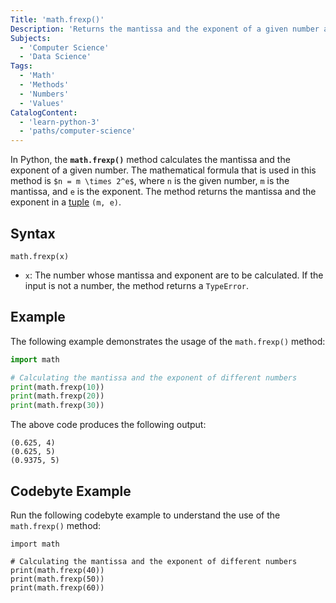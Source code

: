 ```yaml
---
Title: 'math.frexp()'
Description: 'Returns the mantissa and the exponent of a given number as a tuple.'
Subjects:
  - 'Computer Science'
  - 'Data Science'
Tags:
  - 'Math'
  - 'Methods'
  - 'Numbers'
  - 'Values'
CatalogContent:
  - 'learn-python-3'
  - 'paths/computer-science'
---
```


In Python, the **`math.frexp()`** method calculates the mantissa and the exponent of a given number. The mathematical formula that is used in this method is `$n = m \times 2^e$`, where `n` is the given number, `m` is the mantissa, and `e` is the exponent. The method returns the mantissa and the exponent in a [tuple](https://www.codecademy.com/resources/docs/python/tuples) `(m, e)`.

## Syntax

```pseudo
math.frexp(x)
```

- `x`: The number whose mantissa and exponent are to be calculated. If the input is not a number, the method returns a `TypeError`.

## Example

The following example demonstrates the usage of the `math.frexp()` method:

```py
import math

# Calculating the mantissa and the exponent of different numbers
print(math.frexp(10))
print(math.frexp(20))
print(math.frexp(30))
```

The above code produces the following output:

```shell
(0.625, 4)
(0.625, 5)
(0.9375, 5)
```

## Codebyte Example

Run the following codebyte example to understand the use of the `math.frexp()` method:

```codebyte/python
import math

# Calculating the mantissa and the exponent of different numbers
print(math.frexp(40))
print(math.frexp(50))
print(math.frexp(60))
```
